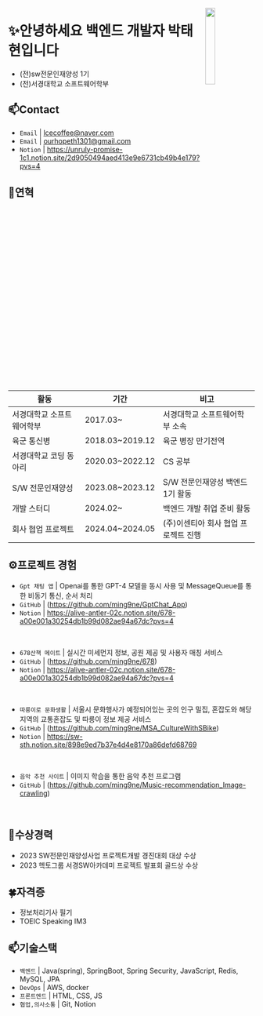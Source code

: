 <a href="https://hits.seeyoufarm.com"><img src="https://hits.seeyoufarm.com/api/count/incr/badge.svg?url=https%3A%2F%2Fgithub.com%2Fstg0123%2Fhit-counter&count_bg=%235AE57E&title_bg=%23555555&icon=&icon_color=%23E7E7E7&title=%EB%B0%A9%EB%AC%B8%EC%9E%90%EC%88%98&edge_flat=false" width="20%" align="right"/></a>  

# ✨안녕하세요 백엔드 개발자 박태현입니다  
- (전)sw전문인재양성 1기  
- (전)서경대학교 소프트웨어학부 

## 📫Contact

- `Email` | lcecoffee@naver.com
- `Email` | ourhopeth1301@gmail.com
- `Notion` | <a href="https://unruly-promise-1c1.notion.site/2d9050494aed413e9e6731cb49b4e179?pvs=4" target="_blank">https://unruly-promise-1c1.notion.site/2d9050494aed413e9e6731cb49b4e179?pvs=4</a>


## 👋연혁<br/>
|활동|기간|비고|
|---|---|---|
|서경대학교 소프트웨어학부|2017.03~ | 서경대학교 소프트웨어학부 소속|
|육군 통신병 |2018.03~2019.12|육군 병장 만기전역|
|서경대학교 코딩 동아리 |2020.03~2022.12|CS 공부|
|S/W 전문인재양성|2023.08~2023.12| S/W 전문인재양성 백엔드 1기 활동|
|개발 스터디 | 2024.02~ |백엔드 개발 취업 준비 활동|
|회사 협업 프로젝트 | 2024.04~2024.05|(주)이센티아 회사 협업 프로젝트 진행|

## ⚙프로젝트 경험

- `Gpt 채팅 앱` | Openai를 통한 GPT-4 모델을 동시 사용 및 MessageQueue를 통한 비동기 통신, 순서 처리
- `GitHub` | (https://github.com/ming9ne/GptChat_App)
- `Notion` | https://alive-antler-02c.notion.site/678-a00e001a30254db1b99d082ae94a67dc?pvs=4
<br>

- `678산책 메이트` | 실시간 미세먼지 정보, 공원 제공 및 사용자 매칭 서비스
- `GitHub` | (https://github.com/ming9ne/678)
- `Notion` | https://alive-antler-02c.notion.site/678-a00e001a30254db1b99d082ae94a67dc?pvs=4
<br>

- `따릉이로 문화생활` | 서울시 문화행사가 예정되어있는 곳의 인구 밀집, 혼잡도와 해당 지역의 교통혼잡도 및 따릉이 정보 제공 서비스
- `GitHub` | (https://github.com/ming9ne/MSA_CultureWithSBike)
- `Notion` | https://sw-sth.notion.site/898e9ed7b37e4d4e8170a86defd68769
<br>

- `음악 추천 사이트` | 이미지 학습을 통한 음악 추천 프로그램
- `GitHub` | (https://github.com/ming9ne/Music-recommendation_Image-crawling)
<br>


## 🎉수상경력
- 2023 SW전문인재양성사업 프로젝트개발 경진대회 대상 수상
- 2023 헥토그룹 서경SW아카데미 프로젝트 발표회 골드상 수상 

## 🍀자격증
- 정보처리기사 필기
- TOEIC Speaking IM3


## 📫기술스택
- `백엔드` | Java(spring), SpringBoot, Spring Security, JavaScript, Redis, MySQL, JPA
- `DevOps` | AWS, docker
- `프론트엔드` | HTML, CSS, JS
- `협업,의사소통` | Git, Notion
<br>


